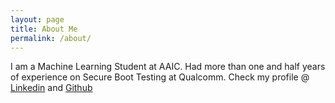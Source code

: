```yaml
---
layout: page
title: About Me
permalink: /about/
---
```



I am a Machine Learning Student at AAIC. Had more than one and half years of experience on Secure Boot Testing at Qualcomm.
Check my profile @ [Linkedin](https://www.linkedin.com/in/vyshnavi-vanjari-57345896/) and [Github](https://github.com/VyshnaviVanjari)
